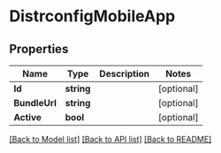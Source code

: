 # DistrconfigMobileApp

## Properties

Name | Type | Description | Notes
------------ | ------------- | ------------- | -------------
**Id** | **string** |  | [optional] 
**BundleUrl** | **string** |  | [optional] 
**Active** | **bool** |  | [optional] 

[[Back to Model list]](../README.md#documentation-for-models) [[Back to API list]](../README.md#documentation-for-api-endpoints) [[Back to README]](../README.md)


